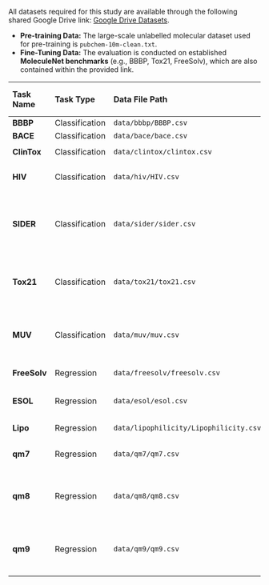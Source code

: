 All datasets required for this study are available through the following shared Google Drive link: [Google Drive Datasets](https://drive.google.com/file/d/1aDtN6Qqddwwn2x612kWz9g0xQcuAtzDE/view?usp=sharing).

* **Pre-training Data:** The large-scale unlabelled molecular dataset used for pre-training is `pubchem-10m-clean.txt`.
* **Fine-Tuning Data:** The evaluation is conducted on established **MoleculeNet benchmarks** (e.g., BBBP, Tox21, FreeSolv), which are also contained within the provided link.

| Task Name | Task Type | Data File Path | Target Properties (Predicted Columns) |
| :--- | :--- | :--- | :--- |
| **BBBP** | Classification | `data/bbbp/BBBP.csv` | `p_np` (Permeability) |
| **BACE** | Classification | `data/bace/bace.csv` | `Class` (Inhibition) |
| **ClinTox** | Classification | `data/clintox/clintox.csv` | `CT_TOX, FDA_APPROVED` |
| **HIV** | Classification | `data/hiv/HIV.csv` | `HIV_active` (Activity against HIV) |
| **SIDER** | Classification | `data/sider/sider.csv` | 27 side-effect categories (e.g., Hepatobiliary disorders, Eye disorders, Nervous system disorders) |
| **Tox21** | Classification | `data/tox21/tox21.csv` | 12 nuclear receptor and stress response pathway targets (e.g., NR-AR, SR-ARE) |
| **MUV** | Classification | `data/muv/muv.csv` | 17 quantitative structure-activity relationship (QSAR) targets (e.g., MUV-692, MUV-859) |
| **FreeSolv** | Regression | `data/freesolv/freesolv.csv` | `expt` (Hydration free energy) |
| **ESOL** | Regression | `data/esol/esol.csv` | measured log solubility in mols per litre |
| **Lipo** | Regression | `data/lipophilicity/Lipophilicity.csv` | `exp` (LogD/Lipophilicity) |
| **qm7** | Regression | `data/qm7/qm7.csv` | `u0_atom` (Atomization energy) |
| **qm8** | Regression | `data/qm8/qm8.csv` | 12 electronic excitation energies and oscillator strengths (e.g., E1-CC2, f2-CAM) |
| **qm9** | Regression | `data/qm9/qm9.csv` | 8 quantum mechanical properties (e.g., mu, homo, lumo, gap) |
